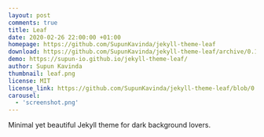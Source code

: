 ```yaml
---
layout: post
comments: true
title: Leaf
date: 2020-02-26 22:00:00 +01:00
homepage: https://github.com/SupunKavinda/jekyll-theme-leaf
download: https://github.com/SupunKavinda/jekyll-theme-leaf/archive/0.1.0.zip
demo: https://supun-io.github.io/jekyll-theme-leaf/
author: Supun Kavinda
thumbnail: leaf.png
license: MIT
license_link: https://github.com/SupunKavinda/jekyll-theme-leaf/blob/0.1.0/LICENSE.txt
carousel:
  - 'screenshot.png'
---
```


Minimal yet beautiful Jekyll theme for dark background lovers.

